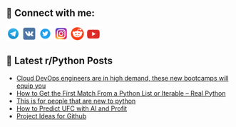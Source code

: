 ## 🔎 Connect with me:
[<img src="https://github.com/bullbesh/bullbesh/blob/main/images/Telegram.png" width="32" height="32" />](https://t.me/bullbesh)
[<img src="https://github.com/bullbesh/bullbesh/blob/main/images/VK.png" width="32" height="32" />](https://vk.com/bullbesh)
[<img src="https://github.com/bullbesh/bullbesh/blob/main/images/Twitter.png" width="32" height="32" />](https://twitter.com/bullbesh1)
[<img src="https://github.com/bullbesh/bullbesh/blob/main/images/Instagram.png" width="32" height="32" />](https://www.instagram.com/bullbesh)
[<img src="https://github.com/bullbesh/bullbesh/blob/main/images/Reddit.png" width="32" height="32" />](https://www.reddit.com/user/bullbesh)
[<img src="https://github.com/bullbesh/bullbesh/blob/main/images/YouTube.png" width="32" height="32" />](https://www.youtube.com/channel/UCtfjRs6uzgq5mfm8S06WTcg)

## 📕 Latest r/Python Posts
<!-- BLOG-POST-LIST:START -->
- [Cloud DevOps engineers are in high demand, these new bootcamps will equip you](https://www.reddit.com/r/Python/comments/ygnay0/cloud_devops_engineers_are_in_high_demand_these/)
- [How to Get the First Match From a Python List or Iterable – Real Python](https://www.reddit.com/r/Python/comments/ygmgy1/how_to_get_the_first_match_from_a_python_list_or/)
- [This is for people that are new to python](https://www.reddit.com/r/Python/comments/ygkfli/this_is_for_people_that_are_new_to_python/)
- [How to Predict UFC with AI and Profit](https://www.reddit.com/r/Python/comments/ygjjyf/how_to_predict_ufc_with_ai_and_profit/)
- [Project Ideas for Github](https://www.reddit.com/r/Python/comments/yggvgw/project_ideas_for_github/)
<!-- BLOG-POST-LIST:END -->

